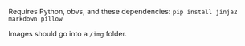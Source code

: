 Requires Python, obvs, and these dependencies: `pip install jinja2 markdown pillow`

Images should go into a `/img` folder.
